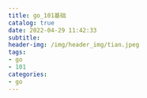 ```yaml
---
title: go_101基础
catalog: true
date: 2022-04-29 11:42:33
subtitle:
header-img: /img/header_img/tian.jpeg
tags:
- go
- 101
categories:
- go
---
```



